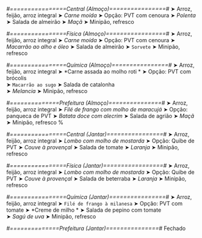 
*#================Central (Almoço)================#*
➤ Arroz, feijão, arroz integral
➤ *Carne moída*
➤ Opção: PVT com cenoura
➤ *Polenta*
➤ Salada de almeirão
➤ *Maçã*
➤ Minipão, refresco

*#================Física (Almoço)=================#*
➤ Arroz, feijão, arroz integral
➤ *Carne moída*
➤ Opção: PVT com cenoura
➤ *Macarrão ao alho e óleo*
➤ Salada de almeirão
➤ `Sorvete`
➤ Minipão, refresco

*#================Química (Almoço)================#*
➤ Arroz, feijão, arroz integral
➤ *Carne assada ao molho roti  *
➤ Opção: PVT com brócolis    
➤ `Macarrão ao sugo`
➤ Salada de catalonha   
➤ *Melancia*
➤ Minipão, refresco

*#==============Prefeitura (Almoço)===============#*
➤ Arroz, feijão, arroz integral
➤ *Filé de frango com molho de maracujá*
➤ Opção: panqueca de PVT
➤ *Batata doce com alecrim*
➤ Salada de agrião
➤ *Maçã*
➤ Minipão, refresco
%

*#================Central (Jantar)================#*
➤ Arroz, feijão, arroz integral
➤ *Lombo com molho de mostarda*
➤ Opção: Quibe de PVT
➤ *Couve à provençal*
➤ Salada de tomate
➤ *Laranja*
➤ Minipão, refresco

*#================Física (Jantar)=================#*
➤ Arroz, feijão, arroz integral
➤ *Lombo com molho de mostarda*
➤ Opção: Quibe de PVT
➤ *Couve à provençal*
➤ Salada de beterraba
➤ *Laranja*
➤ Minipão, refresco

*#================Química (Jantar)================#*
➤ Arroz, feijão, arroz integral
➤ `Filé de frango à milanesa`
➤ Opção: PVT com tomate
➤ *Creme de milho *
➤ Salada de pepino com tomate   
➤ *Sagú de uva*
➤ Minipão, refresco

*#==============Prefeitura (Jantar)===============#*
Fechado

